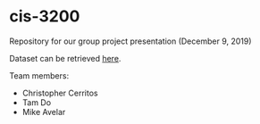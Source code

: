 # cis-3200
Repository for our group project presentation (December 9, 2019)

Dataset can be retrieved [here](https://data.lacity.org/A-Safe-City/Arrest-Data-from-2010-to-Present/yru6-6re4).

Team members:
- Christopher Cerritos
- Tam Do
- Mike Avelar
